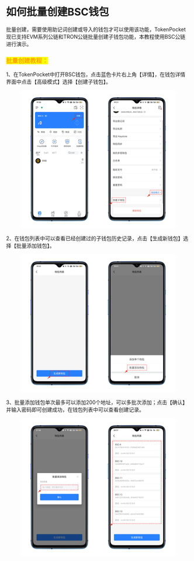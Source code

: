# 如何批量创建BSC钱包

批量创建，需要使用助记词创建或导入的钱包才可以使用该功能，TokenPocket现已支持EVM系列公链和TRON公链批量创建子钱包功能，本教程使用BSC公链进行演示。

### <mark style="color:orange;">批量创建教程：</mark> <a href="#1" id="1"></a>

1、在TokenPocket中打开BSC钱包，点击蓝色卡片右上角【详情】，在钱包详情界面中点击【高级模式】选择【创建子钱包】。

<figure><img src="../../.gitbook/assets/1 (12).png" alt=""><figcaption></figcaption></figure>

2、在钱包列表中可以查看已经创建过的子钱包历史记录，点击【生成新钱包】选择【批量添加钱包】。

<figure><img src="../../.gitbook/assets/2 (7).png" alt=""><figcaption></figcaption></figure>

3、批量添加钱包单次最多可以添加200个地址，可以多批次添加；点击【确认】并输入密码即可创建成功，在钱包列表中可以查看创建记录。

<figure><img src="../../.gitbook/assets/3 (9).png" alt=""><figcaption></figcaption></figure>
